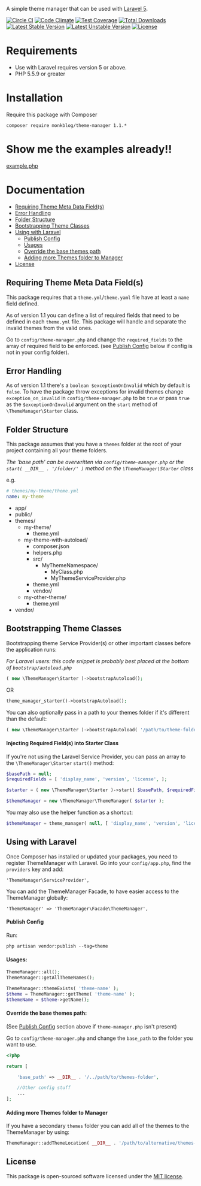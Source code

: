 A simple theme manager that can be used with [Laravel 5](http://laravel.com/).

[![Circle CI](https://circleci.com/gh/monkblog/theme-manager.svg?style=svg)](https://circleci.com/gh/monkblog/theme-manager)
[![Code Climate](https://codeclimate.com/github/monkblog/theme-manager/badges/gpa.svg)](https://codeclimate.com/github/monkblog/theme-manager)
[![Test Coverage](https://codeclimate.com/github/monkblog/theme-manager/badges/coverage.svg)](https://codeclimate.com/github/monkblog/theme-manager/coverage)
[![Total Downloads](https://poser.pugx.org/monkblog/theme-manager/d/total.svg)](https://packagist.org/packages/monkblog/theme-manager)
[![Latest Stable Version](https://poser.pugx.org/monkblog/theme-manager/v/stable.svg)](https://packagist.org/packages/monkblog/theme-manager)
[![Latest Unstable Version](https://poser.pugx.org/monkblog/theme-manager/v/unstable.svg)](https://packagist.org/packages/monkblog/theme-manager)
[![License](https://poser.pugx.org/monkblog/theme-manager/license.svg)](https://packagist.org/packages/monkblog/theme-manager)

# Requirements
 - Use with Laravel requires version 5 or above.
 - PHP 5.5.9 or greater
 
# Installation

Require this package with Composer

```
composer require monkblog/theme-manager 1.1.*
```

# Show me the examples already!!

[example.php](https://github.com/monkblog/theme-manager/blob/master/example.php)

# Documentation

- [Requiring Theme Meta Data Field(s)](https://github.com/monkblog/theme-manager#requiring-theme-meta-data-fields)
- [Error Handling](https://github.com/monkblog/theme-manager#error-handling)
- [Folder Structure](https://github.com/monkblog/theme-manager#folder-structure)
- [Bootstrapping Theme Classes](https://github.com/monkblog/theme-manager#bootstrapping-theme-classes)
- [Using with Laravel](https://github.com/monkblog/theme-manager#using-with-laravel)
  - [Publish Config](https://github.com/monkblog/theme-manager#publish-config)
  - [Usages](https://github.com/monkblog/theme-manager#usages)
  - [Override the base themes path](https://github.com/monkblog/theme-manager#override-the-base-themes-path)
  - [Adding more Themes folder to Manager](https://github.com/monkblog/theme-manager#adding-more-themes-folder-to-manager)
- [License](https://github.com/monkblog/theme-manager#license)

## Requiring Theme Meta Data Field(s)
This package requires that a `theme.yml`/`theme.yaml` file have at least a `name` field defined.

As of version 1.1 you can define a list of required fields that need to be defined in each `theme.yml` file. 
This package will handle and separate the invalid themes from the valid ones.

Go to `config/theme-manager.php` and change the `required_fields` to the array of required field to be enforced.
(see [Publish Config](https://github.com/monkblog/theme-manager#publish-config) below if config is not in your config folder).

## Error Handling
As of version 1.1 there's a `boolean $exceptionOnInvalid` which by default is `false`. To have the package throw exceptions
for invalid themes change `exception_on_invalid` in `config/theme-manager.php` to be `true` or pass `true` as the `$exceptionOnInvalid` 
argument on the `start` method of `\ThemeManager\Starter` class.

## Folder Structure
This package assumes that you have a `themes` folder at the root of your project containing all your theme folders. 

*The 'base path' can be overwritten via `config/theme-manager.php` or the `start( __DIR__ . '/folder/' )` method on the `\ThemeManager\Starter` class* 

e.g.
```yaml
# themes/my-theme/theme.yml
name: my-theme
```

- app/
- public/
- themes/
  - my-theme/
    - theme.yml
  - my-theme-with-autoload/
    - composer.json
    - helpers.php
    - src/
      - MyThemeNamespace/
        - MyClass.php
        - MyThemeServiceProvider.php
    - theme.yml
    - vendor/
  - my-other-theme/
    - theme.yml
- vendor/

## Bootstrapping Theme Classes
Bootstrapping theme Service Provider(s) or other important classes before the application runs:

*For Laravel users: this code snippet is probably best placed at the bottom of `bootstrap/autoload.php`*

```php
( new \ThemeManager\Starter )->bootstrapAutoload();
```

OR

```php
theme_manager_starter()->bootstrapAutoload();
```

You can also optionally pass in a path to your themes folder if it's different than the default:
```php
( new \ThemeManager\Starter )->bootstrapAutoload( '/path/to/theme-folder' );
```

#### Injecting Required Field(s) into Starter Class
If you're not using the Laravel Service Provider, you can pass an array to the  `\ThemeManager\Starter` `start()` method:

```php
$basePath = null;
$requiredFields = [ 'display_name', 'version', 'license', ];

$starter = ( new \ThemeManager\Starter )->start( $basePath, $requiredFields );

$themeManager = new \ThemeManager\ThemeManager( $starter );
```

You may also use the helper function as a shortcut:

```php
$themeManager = theme_manager( null, [ 'display_name', 'version', 'license', ] );
```

## Using with Laravel

Once Composer has installed or updated your packages, you need to register ThemeManager with Laravel. Go into your `config/app.php`, find the `providers` key and add:

```
'ThemeManager\ServiceProvider',
```

You can add the ThemeManager Facade, to have easier access to the ThemeManager globally:

```
'ThemeManager' => 'ThemeManager\Facade\ThemeManager',
```

#### Publish Config
Run:

```
php artisan vendor:publish --tag=theme
```

#### Usages:

```php
ThemeManager::all();
ThemeManager::getAllThemeNames();

ThemeManager::themeExists( 'theme-name' );
$theme = ThemeManager::getTheme( 'theme-name' );
$themeName = $theme->getName();
```

#### Override the base themes path:
(See [Publish Config](https://github.com/monkblog/theme-manager#publish-config) section above if `theme-manager.php` isn't present)

Go to `config/theme-manager.php` and change the `base_path` to the folder you want to use.
```php
<?php

return [

    'base_path' => __DIR__ . '/../path/to/themes-folder',

    //Other config stuff
    ...
];
```

#### Adding more Themes folder to Manager
If you have a secondary `themes` folder you can add all of the themes to the ThemeManager by using:

```php
ThemeManager::addThemeLocation( __DIR__ . '/path/to/alternative/themes-folder' );
```

## License

This package is open-sourced software licensed under the [MIT license](http://opensource.org/licenses/MIT).